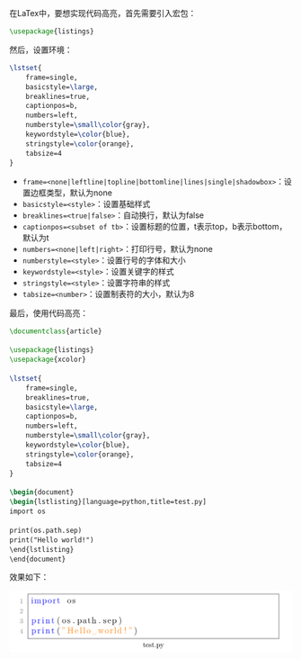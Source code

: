 在LaTex中，要想实现代码高亮，首先需要引入宏包：

```tex
\usepackage{listings}
```

然后，设置环境：

```tex
\lstset{
	frame=single,
	basicstyle=\large,
	breaklines=true,
	captionpos=b, 
	numbers=left,
	numberstyle=\small\color{gray},
	keywordstyle=\color{blue},
	stringstyle=\color{orange},
	tabsize=4
}
```

* `frame=<none|leftline|topline|bottomline|lines|single|shadowbox>`：设置边框类型，默认为none
* `basicstyle=<style>`：设置基础样式
* `breaklines=<true|false>`：自动换行，默认为false
* `captionpos=<subset of tb>`：设置标题的位置，t表示top，b表示bottom，默认为t
* `numbers=<none|left|right>`：打印行号，默认为none
* `numberstyle=<style>`：设置行号的字体和大小
* `keywordstyle=<style>`：设置关键字的样式
* `stringstyle=<style>`：设置字符串的样式
* `tabsize=<number>`：设置制表符的大小，默认为8

最后，使用代码高亮：

```tex
\documentclass{article}

\usepackage{listings}
\usepackage{xcolor}

\lstset{
	frame=single,
	breaklines=true,
	basicstyle=\large,
	captionpos=b, 
	numbers=left,
	numberstyle=\small\color{gray},
	keywordstyle=\color{blue},
	stringstyle=\color{orange},
	tabsize=4
}

\begin{document}
\begin{lstlisting}[language=python,title=test.py]
import os

print(os.path.sep)
print("Hello world!")
\end{lstlisting}
\end{document}
```

效果如下：

![](img/listings.png)
